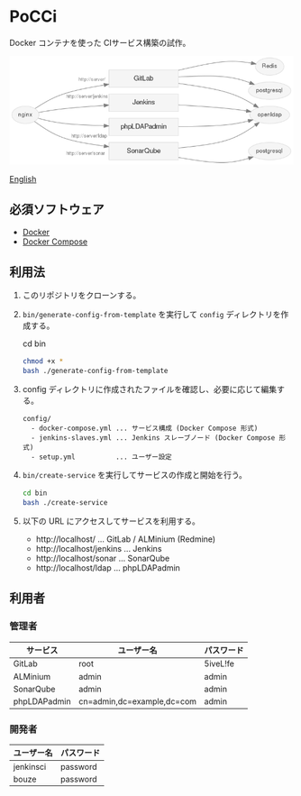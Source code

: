 PoCCi
=====

Docker コンテナを使った CIサービス構築の試作。

![Services](./services-gitlab.png)

[English](./README.md)

必須ソフトウェア
----------------
*   [Docker](https://www.docker.com/)
*   [Docker Compose](https://github.com/docker/fig/)

利用法
------
1.  このリポジトリをクローンする。

2.  `bin/generate-config-from-template` を実行して `config` ディレクトリを作成する。

    cd bin
    ```bash
    chmod +x *
    bash ./generate-config-from-template
    ```

3.  config ディレクトリに作成されたファイルを確認し、必要に応じて編集する。

    ```
    config/
      - docker-compose.yml ... サービス構成 (Docker Compose 形式)
      - jenkins-slaves.yml ... Jenkins スレーブノード (Docker Compose 形式)
      - setup.yml          ... ユーザー設定
    ```

4.  `bin/create-service` を実行してサービスの作成と開始を行う。

    ```bash
    cd bin
    bash ./create-service
    ```

5.  以下の URL にアクセスしてサービスを利用する。

    *   http://localhost/ ... GitLab / ALMinium (Redmine)
    *   http://localhost/jenkins ... Jenkins
    *   http://localhost/sonar ... SonarQube
    *   http://localhost/ldap ... phpLDAPadmin


利用者
------
### 管理者
サービス     | ユーザー名                 | パスワード
------------ | -------------------------- | --------
GitLab       | root                       | 5iveL!fe
ALMinium     | admin                      | admin
SonarQube    | admin                      | admin
phpLDAPadmin | cn=admin,dc=example,dc=com | admin

### 開発者
ユーザー名 | パスワード
---------- | --------
jenkinsci  | password
bouze      | password
